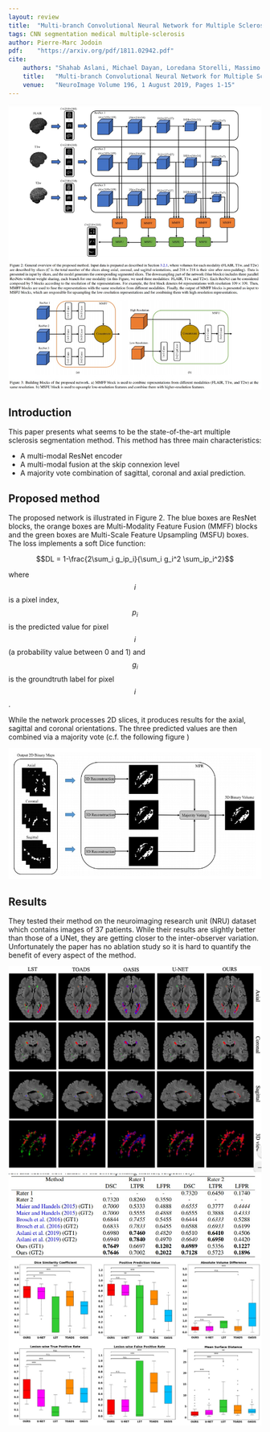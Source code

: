 ```yaml
---
layout: review
title:  "Multi-branch Convolutional Neural Network for Multiple Sclerosis Lesion Segmentation"
tags: CNN segmentation medical multiple-sclerosis
author: Pierre-Marc Jodoin
pdf:    "https://arxiv.org/pdf/1811.02942.pdf"
cite:
    authors: "Shahab Aslani, Michael Dayan, Loredana Storelli, Massimo Filippi, Vittorio Murino, Maria A Rocca, Diego Sona"
    title:   "Multi-branch Convolutional Neural Network for Multiple Sclerosis Lesion Segmentation"
    venue:   "NeuroImage Volume 196, 1 August 2019, Pages 1-15"
---
```


![](/article/images/mlmsseg/sc01.jpg)

## Introduction



This paper presents what seems to be the state-of-the-art multiple sclerosis segmentation method.  This method has three main characteristics:

* A multi-modal ResNet encoder
* A multi-modal fusion  at the skip connexion level
* A majority vote combination of sagittal, coronal and axial prediction.

## Proposed method

The proposed network is illustrated in Figure 2.  The blue boxes are ResNet blocks, the orange boxes are Multi-Modality Feature Fusion (MMFF)  blocks and the green boxes are Multi-Scale Feature Upsampling (MSFU) boxes.   The loss implements a soft Dice function:

$$DL = 1-\frac{2\sum_i g_ip_i}{\sum_i g_i^2 \sum_ip_i^2}$$

where $$i$$ is a pixel index, $$p_i$$ is the predicted value for pixel $$i$$ (a probability value between 0 and 1) and $$g_i$$ is the groundtruth label for pixel $$i$$.

While the network processes 2D slices, it produces results for the axial, sagittal and coronal orientations.  The three predicted values are then combined via a majority vote (c.f. the following figure )


![](/article/images/mlmsseg/sc02.jpg)

## Results

They tested their method on the neuroimaging research unit (NRU) dataset which contains images of 37 patients.  While their results are slightly better than those of a UNet, they are getting closer to the inter-observer variation.  Unfortunately the paper has no ablation study so it is hard to quantify the benefit of every aspect of the method. 

![](/article/images/mlmsseg/sc05.jpg)
![](/article/images/mlmsseg/sc03.jpg)
![](/article/images/mlmsseg/sc04.jpg)






